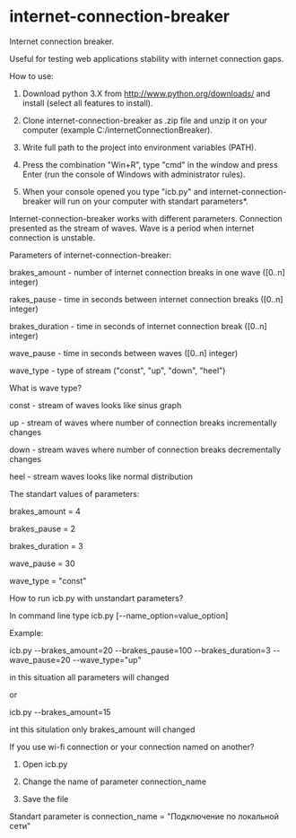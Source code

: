 internet-connection-breaker
===========================

Internet connection breaker.

Useful for testing web applications stability with internet connection gaps.

How to use:

1. Download python 3.X from http://www.python.org/downloads/ and install (select all features to install). 

2. Clone internet-connection-breaker as .zip file and unzip it on your computer (example C:/internetConnectionBreaker).

3. Write full path to the project into environment variables (PATH).

4. Press the combination "Win+R", type "cmd" in the window and press Enter (run the console of Windows with administrator rules).

5. When your console opened you type "icb.py" and internet-connection-breaker will run on your computer with standart parameters*.

Internet-connection-breaker works with different parameters. 
Connection presented as the stream of waves.
Wave is a period when internet connection is unstable. 

Parameters of internet-connection-breaker:

brakes_amount - number of internet connection breaks in one wave ([0..n] integer)

rakes_pause - time in seconds between internet connection breaks ([0..n] integer)

brakes_duration - time in seconds of internet connection break ([0..n] integer)

wave_pause - time in seconds between waves ([0..n] integer)

wave_type - type of stream ("const", "up", "down", "heel")


What is wave type?

const - stream of waves looks like sinus graph

up - stream of waves where number of connection breaks incrementally changes

down - stream waves where number of connection breaks decrementally changes 

heel - stream waves looks like normal distribution

The standart values of parameters:

brakes_amount = 4

brakes_pause = 2

brakes_duration = 3

wave_pause = 30

wave_type = "const"

How to run icb.py with unstandart parameters?

In command line type icb.py [--name_option=value_option]

Example:

icb.py --brakes_amount=20 --brakes_pause=100 --brakes_duration=3 --wave_pause=20 --wave_type="up"   

in this situation all parameters will changed

or

icb.py --brakes_amount=15

int this situlation only brakes_amount will changed

If you use wi-fi connection or your connection named on another?

1. Open icb.py

2. Change the name of parameter connection_name

3. Save the file

Standart parameter is connection_name = "Подключение по локальной сети"
